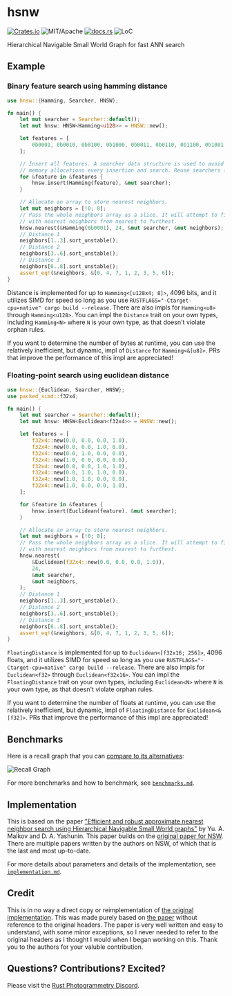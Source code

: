 # hsnw


[![Crates.io][ci]][cl] ![MIT/Apache][li] [![docs.rs][di]][dl] ![LoC][lo]

[ci]: https://img.shields.io/crates/v/hnsw.svg
[cl]: https://crates.io/crates/hnsw/

[li]: https://img.shields.io/crates/l/specs.svg?maxAge=2592000

[di]: https://docs.rs/hnsw/badge.svg
[dl]: https://docs.rs/hnsw/

[lo]: https://tokei.rs/b1/github/rust-photogrammetry/hnsw?category=code

Hierarchical Navigable Small World Graph for fast ANN search

## Example

### Binary feature search using hamming distance

```rust
use hnsw::{Hamming, Searcher, HNSW};

fn main() {
    let mut searcher = Searcher::default();
    let mut hnsw: HNSW<Hamming<u128>> = HNSW::new();

    let features = [
        0b0001, 0b0010, 0b0100, 0b1000, 0b0011, 0b0110, 0b1100, 0b1001,
    ];

    // Insert all features. A searcher data structure is used to avoid performing
    // memory allocations every insertion and search. Reuse searchers for speed.
    for &feature in &features {
        hnsw.insert(Hamming(feature), &mut searcher);
    }

    // Allocate an array to store nearest neighbors.
    let mut neighbors = [!0; 8];
    // Pass the whole neighbors array as a slice. It will attempt to fill the whole array
    // with nearest neighbors from nearest to furthest.
    hnsw.nearest(&Hamming(0b0001), 24, &mut searcher, &mut neighbors);
    // Distance 1
    neighbors[1..3].sort_unstable();
    // Distance 2
    neighbors[3..6].sort_unstable();
    // Distance 3
    neighbors[6..8].sort_unstable();
    assert_eq!(&neighbors, &[0, 4, 7, 1, 2, 3, 5, 6]);
}
```

Distance is implemented for up to `Hamming<[u128x4; 8]>`, 4096 bits, and it utilizes SIMD for speed so
long as you use `RUSTFLAGS="-Ctarget-cpu=native" cargo build --release`. There are also impls
for `Hamming<u8>` through `Hamming<u128>`. You can impl the `Distance` trait on your own types,
including `Hamming<N>` where `N` is your own type, as that doesn't violate orphan rules.

If you want to determine the number of bytes at runtime, you can use the relatively inefficient, but
dynamic, impl of `Distance` for `Hamming<&[u8]>`. PRs that improve the performance of this impl are
appreciated!

### Floating-point search using euclidean distance

```rust
use hnsw::{Euclidean, Searcher, HNSW};
use packed_simd::f32x4;

fn main() {
    let mut searcher = Searcher::default();
    let mut hnsw: HNSW<Euclidean<f32x4>> = HNSW::new();

    let features = [
        f32x4::new(0.0, 0.0, 0.0, 1.0),
        f32x4::new(0.0, 0.0, 1.0, 0.0),
        f32x4::new(0.0, 1.0, 0.0, 0.0),
        f32x4::new(1.0, 0.0, 0.0, 0.0),
        f32x4::new(0.0, 0.0, 1.0, 1.0),
        f32x4::new(0.0, 1.0, 1.0, 0.0),
        f32x4::new(1.0, 1.0, 0.0, 0.0),
        f32x4::new(1.0, 0.0, 0.0, 1.0),
    ];

    for &feature in &features {
        hnsw.insert(Euclidean(feature), &mut searcher);
    }

    // Allocate an array to store nearest neighbors.
    let mut neighbors = [!0; 8];
    // Pass the whole neighbors array as a slice. It will attempt to fill the whole array
    // with nearest neighbors from nearest to furthest.
    hnsw.nearest(
        &Euclidean(f32x4::new(0.0, 0.0, 0.0, 1.0)),
        24,
        &mut searcher,
        &mut neighbors,
    );
    // Distance 1
    neighbors[1..3].sort_unstable();
    // Distance 2
    neighbors[3..6].sort_unstable();
    // Distance 3
    neighbors[6..8].sort_unstable();
    assert_eq!(&neighbors, &[0, 4, 7, 1, 2, 3, 5, 6]);
}
```

`FloatingDistance` is implemented for up to `Euclidean<[f32x16; 256]>`, 4096 floats, and it utilizes
SIMD for speed so long as you use `RUSTFLAGS="-Ctarget-cpu=native" cargo build --release`. There are
also impls for `Euclidean<f32>` through `Euclidean<f32x16>`. You can impl the `FloatingDistance` trait
on your own types, including `Euclidean<N>` where `N` is your own type, as that doesn't violate orphan rules.

If you want to determine the number of floats at runtime, you can use the relatively inefficient, but
dynamic, impl of `FloatingDistance` for `Euclidean<&[f32]>`. PRs that improve the performance of this impl
are appreciated!

## Benchmarks

Here is a recall graph that you can [compare to its alternatives](http://ann-benchmarks.com/sift-256-hamming_10_hamming.html):

![Recall Graph](http://vadixidav.github.io/hnsw/0949a5a503402a8f0effef01b42b5360c83c688a/nn10_256bit_10000_m24.svg)

For more benchmarks and how to benchmark, see [`benchmarks.md`](./benchmarks.md).

## Implementation

This is based on the paper ["Efficient and robust approximate nearest neighbor search using Hierarchical Navigable Small World graphs"](https://arxiv.org/pdf/1603.09320.pdf) by Yu. A. Malkov and D. A. Yashunin. This paper builds on the [original paper for NSW](http://www.iiis.org/CDs2011/CD2011IDI/ICTA_2011/PapersPdf/CT175ON.pdf). There are multiple papers written by the authors on NSW, of which that is the last and most up-to-date.

For more details about parameters and details of the implementation, see [`implementation.md`](./implementation.md).

## Credit

This is in no way a direct copy or reimplementation of [the original implementation](https://github.com/nmslib/hnswlib/blob/master/hnswlib/hnswalg.h). This was made purely based on [the paper](https://arxiv.org/pdf/1603.09320.pdf) without reference to the original headers. The paper is very well written and easy to understand, with some minor exceptions, so I never needed to refer to the original headers as I thought I would when I began working on this. Thank you to the authors for your valuble contribution.

## Questions? Contributions? Excited?

Please visit the [Rust Photogrammetry Discord](https://discord.gg/d32jaam).

